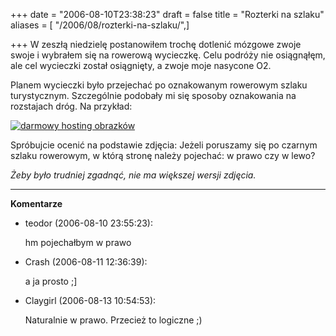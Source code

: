 +++
date = "2006-08-10T23:38:23"
draft = false
title = "Rozterki na szlaku"
aliases = [ "/2006/08/rozterki-na-szlaku/",]

+++
W zeszłą niedzielę postanowiłem trochę dotlenić mózgowe zwoje swoje i wybrałem
się na rowerową wycieczkę. Celu podróży nie osiągnąłęm, ale cel wycieczki
został osiągnięty, a zwoje moje nasycone O2.

Planem wycieczki było przejechać po oznakowanym rowerowym szlaku turystycznym.
Szczególnie podobały mi się sposoby oznakowania na rozstajach dróg. Na
przykład:

[![darmowy hosting obrazków](http://images1.fotosik.pl/131/47481c3a4f7fd0c5.jpg)](http://www.fotosik.pl/showFullSize.php?id=47481c3a4f7fd0c5)

Spróbujcie ocenić na podstawie zdjęcia: Jeżeli poruszamy się po czarnym szlaku
rowerowym, w którą stronę należy pojechać: w prawo czy w lewo?

_Żeby było trudniej zgadnąć, nie ma większej wersji zdjęcia._

----
**Komentarze**

* teodor (2006-08-10 23:55:23): <p>hm pojechałbym w prawo</p>
* Crash (2006-08-11 12:36:39): <p>a ja prosto ;]</p>
* Claygirl (2006-08-13 10:54:53): <p>Naturalnie w prawo. Przecież to logiczne
  ;)</p>
